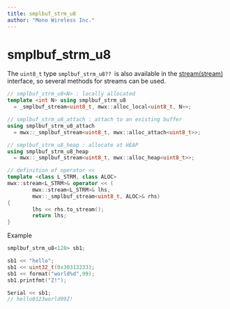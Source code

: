 ```yaml
---
title: smplbuf_strm_u8
author: "Mono Wireless Inc."
---
```


# smplbuf\_strm\_u8

The `uint8_t` type `smplbuf_strm_u8?? `is also available in the [stream(stream)](../twe-stream/README.md) interface, so several methods for streams can be used.

```cpp
// smplbuf_strm_u8<N> : locally allocated
template <int N> using smplbuf_strm_u8 
  = _smplbuf_stream<uint8_t, mwx::alloc_local<uint8_t, N>>;

// smplbuf_strm_u8_attach : attach to an existing buffer
using smplbuf_strm_u8_attach 
  = mwx::_smplbuf_stream<uint8_t, mwx::alloc_attach<uint8_t>>;

// smplbuf_strm_u8_heap : allocate at HEAP
using smplbuf_strm_u8_heap 
  = mwx::_smplbuf_stream<uint8_t, mwx::alloc_heap<uint8_t>>;

// definition of operator <<
template <class L_STRM, class ALOC>
mwx::stream<L_STRM>& operator << (
        mwx::stream<L_STRM>& lhs, 
        mwx::_smplbuf_stream<uint8_t, ALOC>& rhs)
{
		lhs << rhs.to_stream();
		return lhs;
}
```



Example

```cpp
smplbuf_strm_u8<128> sb1;

sb1 << "hello";
sb1 << uint32_t(0x30313233);
sb1 << format("world%d",99);
sb1.printfmt("Z!");

Serial << sb1;
// hello0123world99Z!
```

